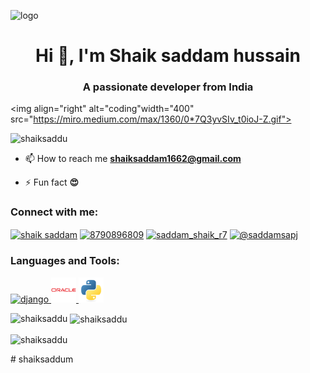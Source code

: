![logo](https://miro.medium.com/max/1360/0*7Q3yvSIv_t0ioJ-Z.gif/Github%20Banner.png)
<h1 align="center">Hi 👋, I'm Shaik saddam hussain</h1>
<h3 align="center">A passionate developer from India</h3>

<img align="right" alt="coding"width="400" src="https://miro.medium.com/max/1360/0*7Q3yvSIv_t0ioJ-Z.gif">

<p align="left"> <img src="https://komarev.com/ghpvc/?username=shaiksaddu&label=Profile%20views&color=0e75b6&style=flat" alt="shaiksaddu" /> </p>

- 📫 How to reach me **shaiksaddam1662@gmail.com**

- ⚡ Fun fact **😍**

<h3 align="left">Connect with me:</h3>
<p align="left">
<a href="https://linkedin.com/in/shaik saddam" target="blank"><img align="center" src="https://raw.githubusercontent.com/rahuldkjain/github-profile-readme-generator/master/src/images/icons/Social/linked-in-alt.svg" alt="shaik saddam" height="30" width="40" /></a>
<a href="https://fb.com/8790896809" target="blank"><img align="center" src="https://raw.githubusercontent.com/rahuldkjain/github-profile-readme-generator/master/src/images/icons/Social/facebook.svg" alt="8790896809" height="30" width="40" /></a>
<a href="https://instagram.com/saddam_shaik_r7" target="blank"><img align="center" src="https://raw.githubusercontent.com/rahuldkjain/github-profile-readme-generator/master/src/images/icons/Social/instagram.svg" alt="saddam_shaik_r7" height="30" width="40" /></a>
<a href="https://www.youtube.com/c/@saddamsapj" target="blank"><img align="center" src="https://raw.githubusercontent.com/rahuldkjain/github-profile-readme-generator/master/src/images/icons/Social/youtube.svg" alt="@saddamsapj" height="30" width="40" /></a>
</p>

<h3 align="left">Languages and Tools:</h3>
<p align="left"> <a href="https://www.djangoproject.com/" target="_blank" rel="noreferrer"> <img src="https://cdn.worldvectorlogo.com/logos/django.svg" alt="django" width="40" height="40"/> </a> <a href="https://www.oracle.com/" target="_blank" rel="noreferrer"> <img src="https://raw.githubusercontent.com/devicons/devicon/master/icons/oracle/oracle-original.svg" alt="oracle" width="40" height="40"/> </a> <a href="https://www.python.org" target="_blank" rel="noreferrer"> <img src="https://raw.githubusercontent.com/devicons/devicon/master/icons/python/python-original.svg" alt="python" width="40" height="40"/> </a> </p>

<p><img align="left" src="https://github-readme-stats.vercel.app/api/top-langs?username=shaiksaddu&show_icons=true&locale=en&layout=compact" alt="shaiksaddu" /></p>

<p>&nbsp;<img align="center" src="https://github-readme-stats.vercel.app/api?username=shaiksaddu&show_icons=true&locale=en" alt="shaiksaddu" /></p>

<p><img align="center" src="https://github-readme-streak-stats.herokuapp.com/?user=shaiksaddu&" alt="shaiksaddu" /></p># shaiksaddum
